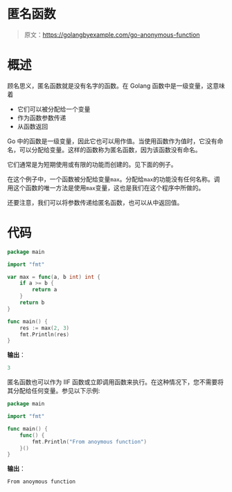 # 匿名函数

> 原文：<https://golangbyexample.com/go-anonymous-function>

# **概述**

顾名思义，匿名函数就是没有名字的函数。在 Golang 函数中是一级变量，这意味着

*   它们可以被分配给一个变量
*   作为函数参数传递
*   从函数返回

Go 中的函数是一级变量，因此它也可以用作值。当使用函数作为值时，它没有命名，可以分配给变量。这样的函数称为匿名函数，因为该函数没有命名。

它们通常是为短期使用或有限的功能而创建的。见下面的例子。

在这个例子中，一个函数被分配给变量`max`。分配给`max`的功能没有任何名称。调用这个函数的唯一方法是使用`max`变量，这也是我们在这个程序中所做的。

还要注意，我们可以将参数传递给匿名函数，也可以从中返回值。

# **代码**

```go
package main

import "fmt"

var max = func(a, b int) int {
    if a >= b {
        return a
    }
    return b
}

func main() {
    res := max(2, 3)
    fmt.Println(res)
}
```

**输出**：

```go
3
```

匿名函数也可以作为 IIF 函数或立即调用函数来执行。在这种情况下，您不需要将其分配给任何变量。参见以下示例:

```go
package main

import "fmt"

func main() {
    func() {
        fmt.Println("From anoymous function")
    }()
}
```

**输出**：

```go
From anoymous function
```